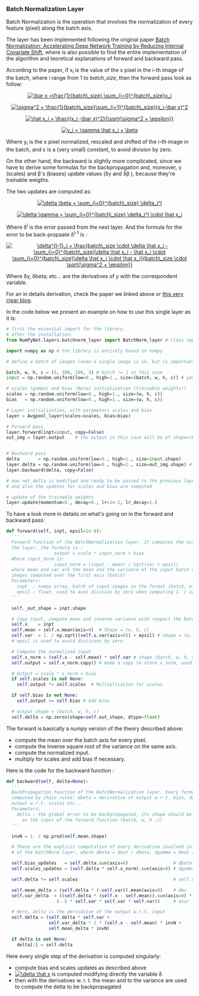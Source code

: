 ### Batch Normalization Layer

Batch Normalization is the operation that involves the normalization of every feature (pixel) along the batch axis.

The layer has been implemented following the original paper [Batch Normalization: Accelerating Deep Network Training by Reducing Internal Covariate Shift](https://arxiv.org/abs/1502.03167), where is also possible to find the entire implementation of the algorithm and teoretical explanations of forward and backward pass.

According to the paper, if x<sub>i</sub> is the value of the x pixel in the i-th image of the batch, where i range from 1 to *batch_size*, then the forward pass look as follow:

<p align="center">
<a href="https://www.codecogs.com/eqnedit.php?latex=\bar&space;x&space;=\frac{1}{batch\_size}&space;\sum_{i=0}^{batch\_size}x_i" target="_blank"><img src="https://latex.codecogs.com/gif.latex?\bar&space;x&space;=\frac{1}{batch\_size}&space;\sum_{i=0}^{batch\_size}x_i" title="\bar x =\frac{1}{batch\_size} \sum_{i=0}^{batch\_size}x_i" /></a>
</p>
<p align="center">
<a href="https://www.codecogs.com/eqnedit.php?latex=\sigma^2&space;=&space;\frac{1}{batch\_size}\sum_{i=1}^{batch\_size}(x_i-\bar&space;x)^2" target="_blank"><img src="https://latex.codecogs.com/gif.latex?\sigma^2&space;=&space;\frac{1}{batch\_size}\sum_{i=1}^{batch\_size}(x_i-\bar&space;x)^2" title="\sigma^2 = \frac{1}{batch\_size}\sum_{i=1}^{batch\_size}(x_i-\bar x)^2" /></a>
</p>

<p align="center">
<a href="https://www.codecogs.com/eqnedit.php?latex=\hat&space;x_i&space;=&space;\frac{(x_i&space;-\bar&space;x)^2}{\sqrt{\sigma^2&space;&plus;&space;\epsilon}}" target="_blank"><img src="https://latex.codecogs.com/gif.latex?\hat&space;x_i&space;=&space;\frac{(x_i&space;-\bar&space;x)^2}{\sqrt{\sigma^2&space;&plus;&space;\epsilon}}" title="\hat x_i = \frac{(x_i -\bar x)^2}{\sqrt{\sigma^2 + \epsilon}}" /></a>
</p>

<p align="center">
<a href="https://www.codecogs.com/eqnedit.php?latex=y_i&space;=&space;\gamma&space;\hat&space;x_i&space;&plus;&space;\beta" target="_blank"><img src="https://latex.codecogs.com/gif.latex?y_i&space;=&space;\gamma&space;\hat&space;x_i&space;&plus;&space;\beta" title="y_i = \gamma \hat x_i + \beta" /></a>
</p>

Where y<sub>i</sub> is the x pixel normalized, rescaled and shifted of the i-th image in the batch, and &epsilon; is a (very small) constant, to avoid division by zero.

On the other hand, the backward is slightly more complicated, since we have to derive some formulas for the backpropagation and, moreover, &gamma; (scales) and &beta;'s (biases) update values (&delta;&gamma; and &delta;&beta; ), because they're trainable weigths.

The two updates are computed as:

<p align="center">
<a href="https://www.codecogs.com/eqnedit.php?latex=\delta&space;\beta&space;=&space;\sum_{i=0}^{batch\_size}&space;\delta_i^l" target="_blank"><img src="https://latex.codecogs.com/gif.latex?\delta&space;\beta&space;=&space;\sum_{i=0}^{batch\_size}&space;\delta_i^l" title="\delta \beta = \sum_{i=0}^{batch\_size} \delta_i^l" /></a>
</p>

<p align="center">
<a href="https://www.codecogs.com/eqnedit.php?latex=\delta&space;\gamma&space;=&space;\sum_{i=0}^{batch\_size}&space;\delta_i^l&space;\cdot&space;\hat&space;x_i" target="_blank"><img src="https://latex.codecogs.com/gif.latex?\delta&space;\gamma&space;=&space;\sum_{i=0}^{batch\_size}&space;\delta_i^l&space;\cdot&space;\hat&space;x_i" title="\delta \gamma = \sum_{i=0}^{batch\_size} \delta_i^l \cdot \hat x_i" /></a>
<p>

Where &delta;<sup>l</sup> is the error passed from the next layer.
And the formula for the error to be back-propaate &delta;<sup>l-1</sup> is :

<p align="center">
<a href="https://www.codecogs.com/eqnedit.php?latex=\delta^{l-1}_i&space;=&space;\frac{batch\_size&space;\cdot&space;\delta&space;\hat&space;x_i&space;-&space;\sum_{j=0}^{batch\_size}\delta&space;\hat&space;x_j&space;-&space;\hat&space;x_i&space;\cdot&space;\sum_{j=0}^{batch\_size}\delta&space;\hat&space;x_j&space;\cdot&space;\hat&space;x_j}{batch\_size&space;\cdot&space;\sqrt{\sigma^2&space;&plus;&space;\epsilon}}" target="_blank"><img src="https://latex.codecogs.com/gif.latex?\delta^{l-1}_i&space;=&space;\frac{batch\_size&space;\cdot&space;\delta&space;\hat&space;x_i&space;-&space;\sum_{j=0}^{batch\_size}\delta&space;\hat&space;x_j&space;-&space;\hat&space;x_i&space;\cdot&space;\sum_{j=0}^{batch\_size}\delta&space;\hat&space;x_j&space;\cdot&space;\hat&space;x_j}{batch\_size&space;\cdot&space;\sqrt{\sigma^2&space;&plus;&space;\epsilon}}" title="\delta^{l-1}_i = \frac{batch\_size \cdot \delta \hat x_i - \sum_{j=0}^{batch\_size}\delta \hat x_j - \hat x_i \cdot \sum_{j=0}^{batch\_size}\delta \hat x_j \cdot \hat x_j}{batch\_size \cdot \sqrt{\sigma^2 + \epsilon}}" /></a>
</p>

Where &delta;&gamma;, &delta;beta; etc... are the derivatives of *y* with the correspondent variable.

For an in details derivation, check the paper we linked above or [this very clear blog](https://kevinzakka.github.io/2016/09/14/batch_normalization/).

In the code below we present an example on how to use this single layer as it is:

```python
# first the essential import for the library.
# after the installation:
from NumPyNet.layers.batchnorm_layer import BatchNorm_layer # class import

import numpy as np # the library is entirely based on numpy

# define a batch of images (even a single image is ok, but is important that it has all the four dimensions) in the format (batch, width, height, channels)

batch, w, h, c = (5, 100, 100, 3) # batch != 1 in this case
input = np.random.uniform(low=0., high=1., size=(batch, w, h, c)) # you can also import some images from file

# scales (gamma) and bias (Beta) initialization (trainable weights!)
scales = np.random.uniform(low=0., high=1., size=(w, h, c))
bias   = np.random.uniform(low=0., high=1., size=(w, h, c))

# Layer initialization, with parameters scales and bias
layer = Avgpool_layer(scales=scales, bias=bias)

# Forward pass
layer.forward(inpt=input, copy=False)
out_img = layer.output    # the output in this case will be of shape=(batch, w, h, c), so a batch of normalized, rescaled and shifted images


# Backward pass
delta       = np.random.uniform(low=0., high=1., size=input.shape)     # definition of network delta, to be backpropagated
layer.delta = np.random.uniform(low=0., high=1., size=out_img.shape) # layer delta, ideally coming from the next layer
layer.backward(delta, copy=False)

# now net_delta is modified and ready to be passed to the previous layer.delta
# and also the updates for scales and bias are computed

# update of the trainable weights
layer.update(momentum=0., decay=0., lr=1e-2, lr_decay=1.)

```

To have a look more in details on what's going on in the forward and backward pass:

```python
def forward(self, inpt, epsil=1e-8):
  '''
  Forward function of the BatchNormalization layer. It computes the output of
  the layer, the formula is :
                  output = scale * input_norm + bias
  Where input_norm is:
                  input_norm = (input - mean) / sqrt(var + epsil)
  where mean and var are the mean and the variance of the input batch of
  images computed over the first axis (batch)
  Parameters:
    inpt  : numpy array, batch of input images in the format (batch, w, h, c)
    epsil : float, used to avoi division by zero when computing 1. / var
  '''

  self._out_shape = inpt.shape

  # Copy input, compute mean and inverse variance with respect the batch axis
  self.x    = inpt
  self.mean = self.x.mean(axis=0)  # Shape = (w, h, c)
  self.var  = 1. / np.sqrt((self.x.var(axis=0)) + epsil) # shape = (w, h, c)
  # epsil is used to avoid divisions by zero

  # Compute the normalized input
  self.x_norm = (self.x - self.mean) * self.var # shape (batch, w, h, c)
  self.output = self.x_norm.copy() # made a copy to store x_norm, used in Backward

  # Output = scale * x_norm + bias
  if self.scales is not None:
    self.output *= self.scales  # Multiplication for scales

  if self.bias is not None:
    self.output += self.bias # Add bias

  # output_shape = (batch, w, h, c)
  self.delta = np.zeros(shape=self.out_shape, dtype=float)
```

The forward is basically a numpy version of the theory described above:

  * compute the mean over the batch axis for every pixel.
  * compute the inverse square root of the variance on the same axis.
  * compute the normalized input.
  * multiply for scales and add bias if necessary.

Here is the code for the backward function :


```python
def backward(self, delta=None):
  '''
  BackPropagation function of the BatchNormalization layer. Every formula is a derivative
  computed by chain rules: dbeta = derivative of output w.r.t. bias, dgamma = derivative of
  output w.r.t. scales etc...
  Parameters:
    delta : the global error to be backpropagated, its shape should be the same
      as the input of the forward function (batch, w, h ,c)
  '''

  invN = 1. / np.prod(self.mean.shape)

  # Those are the explicit computation of every derivative involved in BackPropagation
  # of the batchNorm layer, where dbeta = dout / dbeta, dgamma = dout / dgamma etc...

  self.bias_updates   = self.delta.sum(axis=0)                 # dbeta
  self.scales_updates = (self.delta * self.x_norm).sum(axis=0) # dgamma

  self.delta *= self.scales                                    # self.delta = dx_norm from now on

  self.mean_delta = (self.delta * (-self.var)).mean(axis=0)    # dmu
  self.var_delta  = ((self.delta * (self.x - self.mean)).sum(axis=0) *
                   (-.5 * self.var * self.var * self.var))     # dvar

  # Here, delta is the derivative of the output w.r.t. input
  self.delta = (self.delta * self.var +
                self.var_delta * 2 * (self.x - self.mean) * invN +
                self.mean_delta * invN)

  if delta is not None:
    delta[:] = self.delta
```

Here every single step of the derivation is computed singularly:

  * compute bias and scales updates as described above
  * <a href="https://www.codecogs.com/eqnedit.php?latex=\delta&space;\hat&space;x" target="_blank"><img src="https://latex.codecogs.com/gif.latex?\delta&space;\hat&space;x" title="\delta \hat x" /></a> is computed modifying directly the variable &delta;
  * then with the derivatives w. r. t. the mean and to the variance are used to compute the delta to be backpropagated
